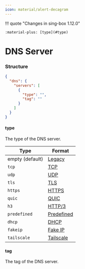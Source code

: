 ```yaml
---
icon: material/alert-decagram
---
```


!!! quote "Changes in sing-box 1.12.0"

    :material-plus: [type](#type)

# DNS Server

### Structure

```json
{
  "dns": {
    "servers": [
      {
        "type": "",
        "tag": ""
      }
    ]
  }
}
```

#### type

The type of the DNS server.

| Type            | Format                      |
|-----------------|-----------------------------|
| empty (default) | [Legacy](./legacy/)         |
| `tcp`           | [TCP](./tcp/)               |
| `udp`           | [UDP](./udp/)               |
| `tls`           | [TLS](./tls/)               |
| `https`         | [HTTPS](./https/)           |
| `quic`          | [QUIC](./quic/)             |
| `h3`            | [HTTP/3](./http3/)          |
| `predefined`    | [Predefined](./predefined/) |
| `dhcp`          | [DHCP](./dhcp/)             |
| `fakeip`        | [Fake IP](./fakeip/)        |
| `tailscale`     | [Tailscale](./tailscale/)   |

#### tag

The tag of the DNS server.
